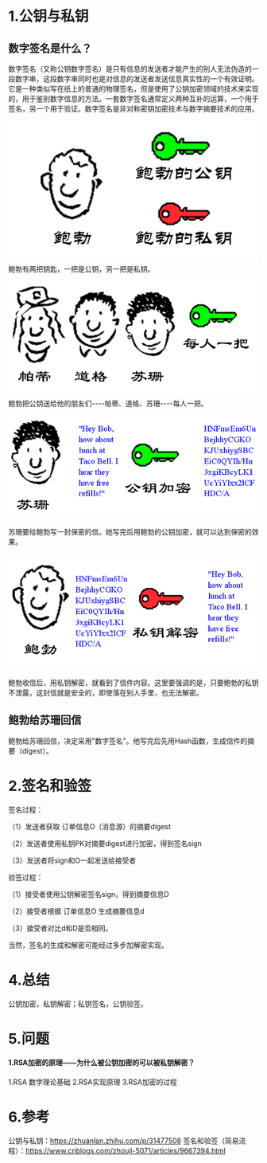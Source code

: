# 1.公钥与私钥

## 数字签名是什么？
数字签名（又称公钥数字签名）是只有信息的发送者才能产生的别人无法伪造的一段数字串，这段数字串同时也是对信息的发送者发送信息真实性的一个有效证明。它是一种类似写在纸上的普通的物理签名，但是使用了公钥加密领域的技术来实现的，用于鉴别数字信息的方法。一套数字签名通常定义两种互补的运算，一个用于签名，另一个用于验证。数字签名是非对称密钥加密技术与数字摘要技术的应用。

![](/static/image/v2-0a3c1343033691312369bb255e82859e_720w.jpg)
鲍勃有两把钥匙，一把是公钥，另一把是私钥。

![](/static/image/v2-adae32dd7d25f392f28afdad12bfaac2_720w.jpg)
鲍勃把公钥送给他的朋友们----帕蒂、道格、苏珊----每人一把。

![](/static/image/v2-59d13a2824992cfaf52c031df9e50294_720w.jpg)

苏珊要给鲍勃写一封保密的信。她写完后用鲍勃的公钥加密，就可以达到保密的效果。

![](/static/image/v2-510c5194f1f6d3bc6a704999efd8272d_720w.jpg)

鲍勃收信后，用私钥解密，就看到了信件内容。这里要强调的是，只要鲍勃的私钥不泄露，这封信就是安全的，即使落在别人手里，也无法解密。

## 鲍勃给苏珊回信
鲍勃给苏珊回信，决定采用"数字签名"。他写完后先用Hash函数，生成信件的摘要（digest）。

# 2.签名和验签

签名过程：

（1）发送者获取 订单信息O（消息源）的摘要digest

（2）发送者使用私钥PK对摘要digest进行加密，得到签名sign

（3）发送者将sign和O一起发送给接受者

验签过程：

（1）接受者使用公钥解密签名sign，得到摘要信息D

（2）接受者根据 订单信息O 生成摘要信息d

（3）接受者对比d和D是否相同。

当然，签名的生成和解密可能经过多步加解密实现。

# 4.总结

公钥加密，私钥解密；私钥签名，公钥验签。

# 5.问题
#### 1.RSA加密的原理——为什么被公钥加密的可以被私钥解密？
1.RSA 数学理论基础
2.RSA实现原理
3.RSA加密的过程

# 6.参考
公钥与私钥：https://zhuanlan.zhihu.com/p/31477508
签名和验签（简易流程）：https://www.cnblogs.com/zhoujl-5071/articles/9667394.html


